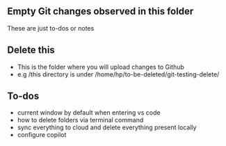 ## Empty Git changes observed in this folder
These are just to-dos or notes

## Delete this 
- This is the folder where you will upload changes to Github
- e.g /this directory is under /home/hp/to-be-deleted/git-testing-delete/


## To-dos
- current window by default when entering vs code
- how to delete folders via terminal command
- sync everything to cloud and delete everything present locally
- configure copilot